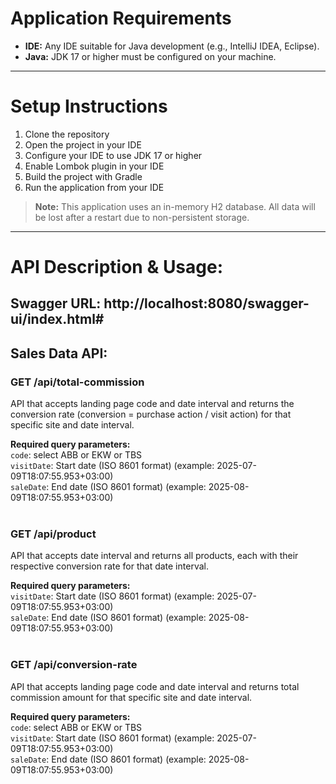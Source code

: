 # Application Requirements

- **IDE:** Any IDE suitable for Java development (e.g., IntelliJ IDEA, Eclipse).
- **Java:** JDK 17 or higher must be configured on your machine.
---

# Setup Instructions

1. Clone the repository
2. Open the project in your IDE
3. Configure your IDE to use JDK 17 or higher
4. Enable Lombok plugin in your IDE
5. Build the project with Gradle
6. Run the application from your IDE

> **Note:** This application uses an in-memory H2 database. All data will be lost after a restart due to non-persistent storage.
---
# API Description & Usage:
Swagger URL:
http://localhost:8080/swagger-ui/index.html#
---
## Sales Data API:

### GET /api/total-commission  
API that accepts landing page code and date interval and returns the conversion rate
(conversion = purchase action / visit action) for that specific site and date interval.  

**Required query parameters:**  
`code`: select ABB or EKW or TBS  
`visitDate`: Start date (ISO 8601 format) (example: 2025-07-09T18:07:55.953+03:00)  
`saleDate`: End date (ISO 8601 format) (example: 2025-08-09T18:07:55.953+03:00)  
<br>
### GET /api/product
  
API that accepts date interval and returns all products, each with their respective
conversion rate for that date interval.  

**Required query parameters:**  
`visitDate`: Start date (ISO 8601 format) (example: 2025-07-09T18:07:55.953+03:00)  
`saleDate`: End date (ISO 8601 format) (example: 2025-08-09T18:07:55.953+03:00)  
<br>
### GET /api/conversion-rate
  
API that accepts landing page code and date interval and returns total commission
amount for that specific site and date interval.  

**Required query parameters:**  
`code`: select ABB or EKW or TBS  
`visitDate`: Start date (ISO 8601 format) (example: 2025-07-09T18:07:55.953+03:00)  
`saleDate`: End date (ISO 8601 format) (example: 2025-08-09T18:07:55.953+03:00)  
